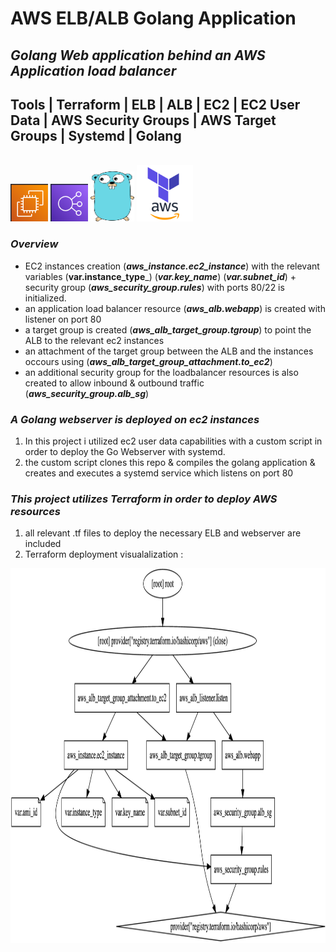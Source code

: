 # AWS ELB/ALB Golang Application
## ___Golang Web application behind an AWS Application load balancer___
## Tools | Terraform | ELB | ALB | EC2 | EC2 User Data | AWS Security Groups | AWS Target Groups | Systemd | Golang
<br>
  <img src="README-resources/ec2pic.png" alt="alt text" width="60" height="60"> <img src="README-resources/elbpic.png" alt="alt text" width="60" height="60"> 
  <img src="README-resources/gopic.png" alt="alt text" width="70" height="80"> 
  <img src="README-resources/tf.png" alt="alt text" width="90" height="90">

<br>

### ___Overview___
* EC2 instances creation (___aws_instance.ec2_instance___) with the relevant variables (__var.instance_type___) (___var.key_name___) (___var.subnet_id___) + security group (___aws_security_group.rules___) with ports 80/22 is initialized.
* an application load balancer resource (___aws_alb.webapp___) is created with listener on port 80
* a target group is created (___aws_alb_target_group.tgroup___) to point the ALB to the relevant ec2 instances 
* an attachment of the target group between the ALB and the instances occours using (___aws_alb_target_group_attachment.to_ec2___)
* an additional security group for the loadbalancer resources is also created to allow inbound & outbound traffic (___aws_security_group.alb_sg___)
###  ___A Golang webserver is deployed on ec2 instances___
  1. In this project i utilized ec2 user data capabilities with a custom script in order to deploy the Go Webserver with systemd.
  2. the custom script clones this repo & compiles the golang application & creates and executes a systemd service which listens on port 80

### ___This project utilizes Terraform in order to deploy AWS resources___
  1. all relevant .tf files to deploy the necessary ELB and webserver are included
  2. Terraform deployment visualalization :  

  <img src="README-resources/TF-Graph.jpg" alt="alt text" width="750" height="600">
